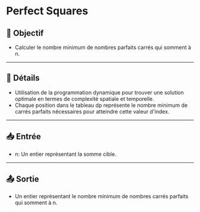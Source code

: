 # Perfect Squares

## 🎯 Objectif

- Calculer le nombre minimum de nombres parfaits carrés qui somment à n.

---

## 📝 Détails

- Utilisation de la programmation dynamique pour trouver une solution optimale en termes de complexité spatiale et temporelle.
- Chaque position dans le tableau dp représente le nombre minimum de carrés parfaits nécessaires pour atteindre cette valeur d'index.

---

## 📥 Entrée

- n: Un entier représentant la somme cible.

---

## 📤 Sortie

- Un entier représentant le nombre minimum de nombres carrés parfaits qui somment à n.


